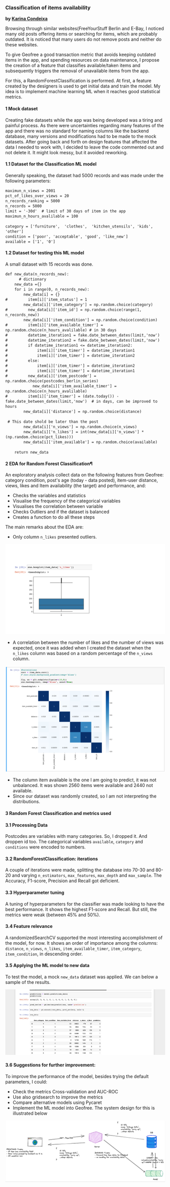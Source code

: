 ### Classification of items availability
**by [Karina Condeixa](https://github.com/KC2016)**

Browsing through similar websites(FreeYourStuff Berlin and E-Bay, I noticed many old posts offering items or searching for items, which are probably outdated. It is noticed that many users do not remove posts and neither do these websites.

 To give Geofree a good transaction metric that avoids keeping outdated items in the app, and spending resources on data maintenance, I propose the creation of a feature that classifies available/taken items and subsequently triggers the removal of unavailable items from the app.

For this, a RandomForestClassification is performed.  At first, a feature created by the designers is used to get initial data and train the model. My idea is to implement machine learning ML when it reaches good statistical metrics.

#### 1 Mock dataset
Creating fake datasets while the app was being developed was a tiring and painful process. As there were uncertainties regarding many features of the app and there was no standard for naming columns like the backend database, many versions and modifications had to be made to the mock datasets. After going back and forth on design features that affected the data I needed to work with, I decided to leave the code commented out and not delete it. It might look messy, but it avoided reworking.

#### 1.1 Dataset for the Classification ML model
Generally speaking, the dataset had 5000 records and was made under the following parameters:
```
maximun_n_views = 2001
pct_of_likes_over_views = 20
n_records_ranking = 5000
n_records = 5000
limit = '-30d'  # limit of 30 days of item in the app
maximun_n_hours_avalilable = 100

category = ['furniture',  'clothes',  'kitchen_utensils', 'kids', 'other']
condition = ['poor', 'acceptable', 'good', 'like_new']
available = ['1', '0']

```
#### 1.2 Dataset for testing this ML model
A small dataset with 15 records was done.

```
def new_data(n_records_new):
      # dictionary
    new_data ={}
    for i in range(0, n_records_new):
        new_data[i] = {}
#         item[i]['item_status'] = 1
        new_data[i]['item_category'] = np.random.choice(category)
#         new_data[i]['item_id'] = np.random.choice(range(1, n_records_new))
        new_data[i]['item_condition'] = np.random.choice(condition)
#         item[i]['item_available_timer'] = np.random.choice(n_hours_avalilable) # in 30 days
#         datetime_iteration1 = fake.date_between_dates(limit,'now')
#         datetime_iteration2 = fake.date_between_dates(limit,'now')
#         if datetime_iteration1 <= datetime_iteration2:
#             item[i]['item_timer'] = datetime_iteration1
#             item[i]['item_timer'] = datetime_iteration2
#         else:
#             item[i]['item_timer'] = datetime_iteration2
#             item[i]['item_timer'] = datetime_iteration1
#         new_data[i]['item_postcode'] = np.random.choice(postcodes_berlin_series)
            new_data[i]['item_available_timer'] = np.random.choice(n_hours_avalilable)
#         item[i]['item_timer'] = (date.today()) - fake.date_between_dates(limit,'now')  # in days, can be improved to hours
        new_data[i]['distance'] = np.random.choice(distance)

 # This date shold be later than the post
        new_data[i]['n_views'] = np.random.choice(n_views)
        new_data[i]['n_likes'] = int(new_data[i]['n_views'] * (np.random.choice(pct_likes)))
        new_data[i]['item_available'] = np.random.choice(available)

    return new_data
```
#### 2 EDA for Random Forest Classification¶

An exploratory analysis collect data on the following features from Geofree:
category condition, post's age (today - data posted), item-user distance, views, likes and Item availability (the target) and performance, and:

- Checks the variables and statistics
- Visualise the frequency of the categorical variables
- Visualises the correlation between variable
- Checks Outliers and if the dataset is balanced
- Creates a function to do all these steps

The main remarks about the EDA are:

- Only column `n_likes` presented outliers.

![outliers_in_number_of_likes ](ds_guidelines/images/kc_outliers.png)

- A correlation between the number of likes and the number of views was expected, once it was added when I created the dataset when the `n_likes` column was based on a random percentage of the `n_views` column.

![correlation_between_variables ](ds_guidelines/images/kc_correlation.png)

- The column item available is the one I am going to predict, it was not unbalanced. It was shown 2560 items were available and 2440 not available.
- Since our dataset was randomly created, so I am not interpreting the distributions.

#### 3 Random Forest Classification and metrics used

#### 3.1 Processing Data
Postcodes are variables with many categories. So, I dropped it. And droppen id too.
The categorical variables `available`, `category` and `conditions` were encoded to numbers.

#### 3.2 RandomForestClassification: iterations
A couple of iterations were made, splitting the database into 70-30 and 80-20 and varying `n_estimators`, `max_features`,  `max_depth` and  `max_sample`. The Accuracy, F1-score, Precision and Recall got deficient.

#### 3.3  Hyperparameter tuning
A  tuning of hyperparameters for the classifier was made looking to have the best performance. It shows the highest F1-score and Recall. But still, the metrics were weak (between 45% and 50%).

#### 3.4 Feature relevance
A randomizedSearchCV supported the most interesting accomplishment of the model, for now. It shows an order of importance among the columns: `distance`, `n_views`, `n_likes`, `item_available_timer`, `item_category`, `item_condition`, in descending order.

#### 3.5 Applying the ML model to new data
To test the model, a mock `new_data` dataset was applied. We can below a sample of the results.

![dataset_with_predicted_data ](ds_guidelines/images/kc_predicteddata.png)

#### 3.6 Suggestions for further improvement:
To improve the performance of the model, besides trying the default parameters, I could:
- Check the metrics Cross-validation and AUC-ROC
- Use also gridsearch to improve the metrics
- Compare alternative models using Pycaret
- Implement the ML model into Geofree. The system design for this is illustrated below

![system_design_final ](ds_guidelines/images/kc_system_design_final.png)
